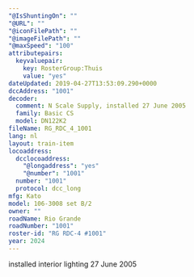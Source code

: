 ```yaml
---
"@IsShuntingOn": ""
"@URL": ""
"@iconFilePath": ""
"@imageFilePath": ""
"@maxSpeed": "100"
attributepairs:
  keyvaluepair:
    key: RosterGroup:Thuis
    value: "yes"
dateUpdated: 2019-04-27T13:53:09.290+0000
dccAddress: "1001"
decoder:
  comment: N Scale Supply, installed 27 June 2005
  family: Basic CS
  model: DN122K2
fileName: RG_RDC_4_1001
lang: nl
layout: train-item
locoaddress:
  dcclocoaddress:
    "@longaddress": "yes"
    "@number": "1001"
  number: "1001"
  protocol: dcc_long
mfg: Kato
model: 106-3008 set B/2
owner: ""
roadName: Rio Grande
roadNumber: "1001"
roster-id: "RG RDC-4 #1001"
year: 2024
---
```


installed interior lighting 27 June 2005
